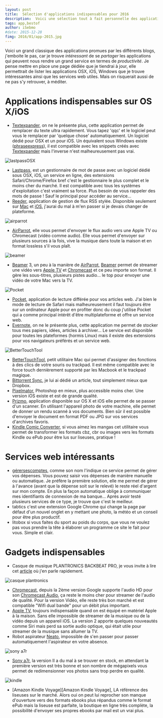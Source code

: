 ```yaml
---
layout: post
title:  Sélection d'applications indispensables pour 2016
description:  Voici une sélection tout à fait personnelle des applications qui me sont indispensables pour attaquer 2016.
tags: app,bestof
author: iSebmo
#date: 2015-12-28
fimg: 2016/01/app-2015.jpg
---
```


Voici un grand classique des applications promues par les différents blogs, j'emboite le pas, car je trouve *intéressant* de se *partager* les applications qui peuvent nous rendre un grand service en termes de *productivité*. Je pense mettre en place une page dédiée que je tiendrai à jour, elle permettrait de lister les applications OSX, iOS, Windows que je trouve intéressantes ainsi que les services web utiles. Mais on risquerait aussi de ne pas s'y retrouver, à méditer. 

# Applications indispensables sur OS X/iOS
* [Textexpander][Textexpander], on ne le présente plus, cette application permet de remplacer du texte ultra rapidement. Vous tapez 'qqc' et le logiciel peut vous le remplacer par 'quelque chose' automatiquement. Un logiciel dédié pour OSX et un pour iOS. Un équivalent sous Windows existe ([phraseexpress][phraseexpress]), il est compatible avec les snippets créés avec [Textexpander][Textexpander] mais l'inverse n'est malheureusement pas vrai.

![lastpassOSX](/images/2015/12/lastpassOSX.png)

* [Lastpass][Lastpass], est un gestionnaire de mot de passe avec un logiciel dédié sous OSX, iOS, un service en ligne, des extensions Safari/Chrome/Firefox bref c'est le gestionnaire le plus complet et le moins cher du marché. Il est compatible avec tous les systèmes d'exploitation c'est vraiment sa force. Plus besoin de vous rappeler des mots de passe ! Sauf le principal pour accéder au service...
* [Reeder][MacReeder], application de gestion de flux RSS stylée. Disponible seulement sur [Mac][MacReeder] et [iOS][iOSReeder], j'aurai du mal à m'en passer si je devais changer de plateforme.

![airparrot](/images/2015/12/airparrot.png)

* [AirParrot][AirParrot], elle vous permet d'envoyer le flux audio vers une Apple TV ou Chromecast (vidéo comme audio). Elle vous permet d'envoyer sur plusieurs sources à la fois, vive la musique dans toute la maison et en format lossless s'il vous plaît.

![beamer](/images/2015/12/beamer.png)

* [Beamer][Beamer] 3, un peu à la manière de [AirParrot][AirParrot], [Beamer][Beamer] permet de streamer une vidéo vers [Apple TV][Apple TV] et [Chromecast][Chromecast] et ce peu importe son format. Il gère les sous-titres, plusieurs pistes audio... le top pour envoyer une vidéo de votre Mac vers la TV.
 
![Pocket](/images/2015/12/pocket.png)

* [Pocket][Pocket], application de lecture différée pour vos articles web. J'ai bien le mode de lecture de Safari mais malheureusement il faut toujours être sur un ordinateur Apple pour en profiter donc du coup j'utilise Pocket qui a comme principal intérêt d'être multiplateforme et offre un service web.
* [Evernote][Evernote], on ne le présente plus, cette application me permet de stocker tous mes papiers, idées, articles à archiver... Le service est disponible pour toutes les plateformes (hormis Linux) mais il existe des extensions pour vos navigateurs préférés et un service web.

![BetterTouchTool](/images/2015/12/bettertouchtool.png)

* [BetterTouchTool][BetterTouchTool], petit utilitaire Mac qui permet d'assigner des fonctions à des clics de votre souris ou trackpad. Il est même compatible avec le force touch dernièrement supporté par les Macbook et le trackpad magique.
* [Bittorrent Sync][Bittorrent Sync], je lui ai dédié un article, tout simplement mieux que Dropbox.
* [Pixelmator][Pixelmator], Photoshop en mieux, plus accessible moins cher. Une version iOS existe et est de grande qualité.
* [Prizmo][Prizmo], application disponible sur OS X et iOS elle permet de se passer d'un scanner. En utilisant l'appareil photo de votre machine, elle permet de donner un rendu scanné à vos documents. Bien sûr il est possible d'envoyer le document en format PDF ou JPG sur vos services d'archives favoris.
* [Kindle Comic Converter][Kindle Comic Converter], si vous aimez les mangas cet utilitaire vous permet de transformer les formats cbz, cbr ou images vers les formats Kindle ou ePub pour être lus sur liseuses, pratique !

# Services web intéressants
* [gérersescomptes][gérersescomptes], comme son nom l'indique ce service permet de gérer vos dépenses. Vous pouvez saisir vos dépenses de manière manuelle ou automatique. Je préfère la première solution, elle me permet de gérer à l'avance (avant que la dépense soit sur le relevé) le reste réel d'argent sur mon compte. En plus la façon automatique oblige à communiquer mes identifiants de connexion de ma banque... Après avoir testé plusieurs services de ce type, je trouve que c'est le meilleur.
* tabtics c'est une extension Google Chrome qui change la page par défaut d'un nouvel onglet en y mettant une photo, la météo et un conseil pour être plus productif. 
* litobox si vous faites du sport au poids du corps, que vous ne voulez pas vous prendre la tête à élaborer un programme ce site le fait pour vous. Simple et clair. 

# Gadgets indispensables
* Casque de musique PLANTRONICS BACKBEAT PRO, je vous invite à lire cet [article][articlecasque] où j'en parle rapidement.

![casque plantronics](http://tfada.fr/images/2015/01/Plantronics-Backbeat-Pro-1.jpg)

* [Chromecast][Chromecast], depuis la 2ème version Google supporte l'audio HD pour son [Chromecast Audio][Chromecast Audio], ça reste le moins cher pour streamer de l'audio de qualité. Pour la version Vidéo, elle reste très bon marché et est compatible "Wifi dual bande" pour un débit plus important.
* [Apple TV][Apple TV], toujours indispensable quand on est équipé en matériel Apple à la maison. Sans elle impossible de streamer de la musique ou de la vidéo depuis un appareil iOS. La version 2 apporte quelques nouveautés comme Siri mais perd sa sortie audio optique, qui était utile pour streamer de la musique sans allumer la TV.
* Robot aspirateur [Neato][Neato], impossible de s'en passer pour passer automatiquement l'aspirateur en votre absence. 

![sony a7r](/images/2015/01/Sony-A7r-2-5.jpg)

* [Sony a7r][Sony a7r], la version II a du mal à se trouver en stock, en attendant la première version est très bonne et son nombre de mégapixels vous permet de redimensionner vos photos sans trop perdre en qualité.

![kindle](/images/2015/12/Amazon%20Kindle%20Voyage-2.jpg)

* [Amazon Kindle Voyage][Amazon Kindle Voyage], LA référence des liseuses sur le marché. Alors oui on peut lui reprocher son manque d'ouverture vers des formats ebooks plus répandus comme le format ePub mais la liseuse est parfaite, la boutique en ligne très complète, la possibilité d'envoyer ses propres ebooks par mail est un vrai plus.

[phraseexpress]: http://www.phraseexpress.com
[gérersescomptes]: gerermescomptes.com/fr/u/finances/
[Textexpander]: https://smilesoftware.com/textexpander
[Lastpass]: https://lastpass.com
[MacReeder]: https://itunes.apple.com/fr/app/reeder-3/id880001334?mt=12
[iOSReeder]: https://itunes.apple.com/fr/app/reeder-3/id697846300?mt=8
[AirParrot]: http://www.airsquirrels.com/airparrot/
[Beamer]: https://beamer-app.com/
[Apple TV]: http://tfada.fr/2014/11/faut-il-acheter-apple-tv/
[Kindle Comic Converter]: http://tfada.fr/Convertir-manga-pour-Kindle.html
[Chromecast]: www.google.fr/chrome/devices/chromecast/
[Pocket]: https://itunes.apple.com/fr/app/pocket-sauvegardez-articles/id309601447?mt=8
[Evernote]: https://itunes.apple.com/fr/app/evernote/id406056744?mt=12
[BetterTouchTool]: https://www.boastr.net/
[Bittorrent Sync]: http://tfada.fr/2015/03/synchroniser-vos-photos-avec-bittorrent-sync/
[Pixelmator]: https://itunes.apple.com/fr/app/pixelmator/id407963104?mt=12
[Prizmo]: https://itunes.apple.com/fr/app/prizmo-scanning-ocr-et-lecture/id366791896?mt=8
[articlecasque]: http://tfada.fr/2015/01/la-musique-avec-le-plantronics-backbeat-pro/
[Neato]: https://www.google.com/url?q=http://tfada.fr/2014/11/plus-de-menage-avec-laspirateur-neato/&sa=U&ved=0ahUKEwj5ytP5nJ3KAhWEiRoKHZrEAbUQFggEMAA&client=internal-uds-cse&usg=AFQjCNHhtmr0hoG4xImp236eq0fswac1TA
[Chromecast Audio]: http://www.fnac.com/Google-Chromecast-Audio/a9058827/w-4
[Sony a7r]: https://www.google.com/url?q=http://tfada.fr/2013/11/le-petit-sony-a7r/&sa=U&ved=0ahUKEwi2uNSEnZ3KAhWErxoKHYTOBjkQFggHMAE&client=internal-uds-cse&usg=AFQjCNHvHZ7QB8xqDw7N25ZjjwSILCZfTQ
